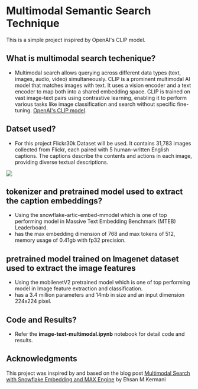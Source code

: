 # Multimodal Semantic Search Technique

This is a simple project inspired by OpenAI's CLIP model.

## What is multimodal search techenique?
- Multimodal search allows querying across different data types (text, images, audio, video) simultaneously. CLIP is a prominent multimodal AI model that matches images with text. It uses a vision encoder and a text encoder to map both into a shared embedding space. CLIP is trained on vast image-text pairs using contrastive learning, enabling it to perform various tasks like image classification and search without specific fine-tuning. [OpenAI's CLIP model](https://openai.com/index/clip/).

## Datset used?
- For this project Flickr30k Dataset will be used. It contains 31,783 images collected from Flickr, each paired with 5 human-written English captions. The captions describe the contents and actions in each image, providing diverse textual descriptions.
<img src="https://github.com/akash6murali/multimodal-search-technique/blob/main/assets/flick30k.png" weight="20%">

## tokenizer and pretrained model used to extract the caption embeddings?
- Using the snowflake-artic-embed-mmodel which is one of top performing model in Massive Text Embedding Benchmark (MTEB) Leaderboard.
- has the max embedding dimension of 768 and max tokens of 512, memory usage of 0.41gb with fp32 precision.

## pretrained model trained on Imagenet dataset used to extract the image features
- Using the mobilenetV2 pretrained model which is one of top performing model in Image feature extraction and classification.
- has a 3.4 million parameters and 14mb in size and an input dimension 224x224 pixel.

## Code and Results?
- Refer the **image-text-multimodal.ipynb** notebook for detail code and results. 

## Acknowledgments
This project was inspired by and based on the blog post [Multimodal Search with Snowflake Embedding and MAX Engine](https://www.modular.com/blog/multimodal-search-with-snowflake-embedding-and-max-engine) by Ehsan M.Kermani
